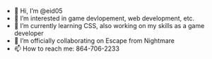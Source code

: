 - 👋 Hi, I’m @eid05
- 👀 I’m interested in game devlopement, web development, etc.
- 🌱 I’m currently learning CSS, also working on my skills as a game developer
- 💞️ I’m officially collaborating on Escape from Nightmare
- 📫 How to reach me: 864-706-2233

<!---
eid05/eid05 is a ✨ special ✨ repository because its `README.md` (this file) appears on your GitHub profile.
You can click the Preview link to take a look at your changes.
--->
